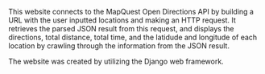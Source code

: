 This website connects to the MapQuest Open Directions API by building a URL 
with the user inputted locations and making an HTTP request. It retrieves the parsed JSON result from this request, 
and displays the directions, total distance, total time, and the latidude and longitude of each location
by crawling through the information from the JSON result.

The website was created by utilizing the Django web framework. 


